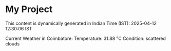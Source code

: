 # My Project

This content is dynamically generated in Indian Time (IST): 2025-04-12 12:30:06 IST


Current Weather in Coimbatore:
Temperature: 31.88 °C
Condition: scattered clouds
